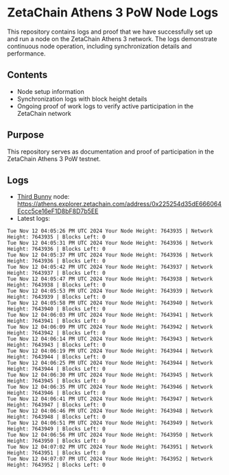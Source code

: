# ZetaChain Athens 3 PoW Node Logs
This repository contains logs and proof that we have successfully set up and run a node on the ZetaChain Athens 3 network. The logs demonstrate continuous node operation, including synchronization details and performance.

## Contents
- Node setup information
- Synchronization logs with block height details
- Ongoing proof of work logs to verify active participation in the ZetaChain network

## Purpose
This repository serves as documentation and proof of participation in the ZetaChain Athens 3 PoW testnet.

## Logs

- [Third Bunny](https://thirdbunny.xyz/) node: https://athens.explorer.zetachain.com/address/0x225254d35dE666064Eccc5ce16eF1D8bF8D7b5EE
- Latest logs:
```
Tue Nov 12 04:05:26 PM UTC 2024 Your Node Height: 7643935 | Network Height: 7643935 | Blocks Left: 0
Tue Nov 12 04:05:31 PM UTC 2024 Your Node Height: 7643936 | Network Height: 7643936 | Blocks Left: 0
Tue Nov 12 04:05:37 PM UTC 2024 Your Node Height: 7643936 | Network Height: 7643936 | Blocks Left: 0
Tue Nov 12 04:05:42 PM UTC 2024 Your Node Height: 7643937 | Network Height: 7643937 | Blocks Left: 0
Tue Nov 12 04:05:47 PM UTC 2024 Your Node Height: 7643938 | Network Height: 7643938 | Blocks Left: 0
Tue Nov 12 04:05:53 PM UTC 2024 Your Node Height: 7643939 | Network Height: 7643939 | Blocks Left: 0
Tue Nov 12 04:05:58 PM UTC 2024 Your Node Height: 7643940 | Network Height: 7643940 | Blocks Left: 0
Tue Nov 12 04:06:03 PM UTC 2024 Your Node Height: 7643941 | Network Height: 7643941 | Blocks Left: 0
Tue Nov 12 04:06:09 PM UTC 2024 Your Node Height: 7643942 | Network Height: 7643942 | Blocks Left: 0
Tue Nov 12 04:06:14 PM UTC 2024 Your Node Height: 7643943 | Network Height: 7643943 | Blocks Left: 0
Tue Nov 12 04:06:19 PM UTC 2024 Your Node Height: 7643944 | Network Height: 7643944 | Blocks Left: 0
Tue Nov 12 04:06:25 PM UTC 2024 Your Node Height: 7643944 | Network Height: 7643944 | Blocks Left: 0
Tue Nov 12 04:06:30 PM UTC 2024 Your Node Height: 7643945 | Network Height: 7643945 | Blocks Left: 0
Tue Nov 12 04:06:35 PM UTC 2024 Your Node Height: 7643946 | Network Height: 7643946 | Blocks Left: 0
Tue Nov 12 04:06:41 PM UTC 2024 Your Node Height: 7643947 | Network Height: 7643947 | Blocks Left: 0
Tue Nov 12 04:06:46 PM UTC 2024 Your Node Height: 7643948 | Network Height: 7643948 | Blocks Left: 0
Tue Nov 12 04:06:51 PM UTC 2024 Your Node Height: 7643949 | Network Height: 7643949 | Blocks Left: 0
Tue Nov 12 04:06:56 PM UTC 2024 Your Node Height: 7643950 | Network Height: 7643950 | Blocks Left: 0
Tue Nov 12 04:07:02 PM UTC 2024 Your Node Height: 7643951 | Network Height: 7643951 | Blocks Left: 0
Tue Nov 12 04:07:07 PM UTC 2024 Your Node Height: 7643952 | Network Height: 7643952 | Blocks Left: 0
```
